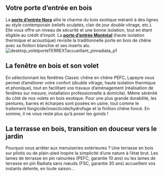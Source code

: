 ## Votre porte d’entrée en bois
La [**porte d’entrée Nora**](/portes-entree-CCN0051) allie le charme du bois exotique méranti à des lignes au style contemporain (reliefs sculptés, clair de jour double vitrage, etc.). Elle vous offre un niveau de sécurité et une bonne isolation, tout en étant éligible au crédit d’impôt.
La [**porte d’entrée Montréal**](/portes-entree-CCN0051) (haute isolation thermique et acoustique) revisite la traditionnelle porte en bois de chêne avec sa finition blanchie et ses inserts alu.
![desktop_voletporteTERREXTaccueillant_pinradiata_p1](//statics.lapeyre.fr/img/contrib/2bdd4da30020f84a/desktop_voletporteTERREXTaccueillant_pinradiata_p1.jpg)
##
## La fenêtre en bois et son volet
En sélectionnant les fenêtres Classic chêne en chêne PEFC, Lapeyre vous permet d’améliorer votre confort (double vitrage, haute isolation thermique et phonique), tout en facilitant vos travaux d’aménagement (réalisation de fenêtres sur mesure, installation professionnelle à domicile).
Même sérénité du côté de nos volets en bois exotique. Pour une plus grande durabilité, les pentures, barres et écharpes sont posées en usine, tout comme le traitement fongicide/insecticide/hydrofuge et la finition chêne foncé. En somme, il ne vous reste plus qu’à poser les gonds !
## La terrasse en bois, transition en douceur vers le jardin
Pourquoi vous arrêter aux menuiseries extérieures ? Une terrasse en bois sur pilotis ou de plain-pied inspire la simplicité d’une nature à l’état brut. Les lames de terrasse en pin rainurées (PEFC, garantie 10 ans) ou les lames de terrasse en pin Radiata sans nœuds (FSC, garantie 30 ans) accueillent vos instants détente, en toute saison…